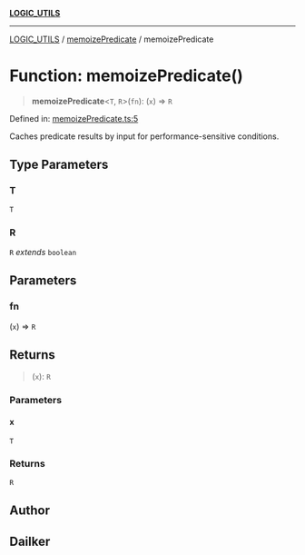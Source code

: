 [**LOGIC_UTILS**](../../README.md)

***

[LOGIC_UTILS](../../README.md) / [memoizePredicate](../README.md) / memoizePredicate

# Function: memoizePredicate()

> **memoizePredicate**\<`T`, `R`\>(`fn`): (`x`) => `R`

Defined in: [memoizePredicate.ts:5](https://github.com/dailker/everyutil/blob/8ebd741383aff061deffff96bf58a9059d1b9944/src/logic/memoizePredicate.ts#L5)

Caches predicate results by input for performance-sensitive conditions.

## Type Parameters

### T

`T`

### R

`R` *extends* `boolean`

## Parameters

### fn

(`x`) => `R`

## Returns

> (`x`): `R`

### Parameters

#### x

`T`

### Returns

`R`

## Author

## Dailker
